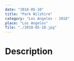 ```yaml
---
date: "2018-05-10"
title: "Park Wilshire"
category: "Los Angeles - 2018"
place: "Los Angeles"
file: "./2018-05-10.jpg"
---
```

# Description
